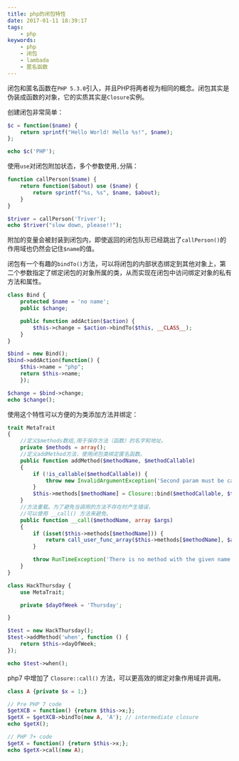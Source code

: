 ```yaml
---
title: php的闭包特性
date: 2017-01-11 18:39:17
tags:
    - php
keywords:
    - php
    - 闭包
    - lambada
    - 匿名函数
---
```


闭包和匿名函数在`PHP 5.3.0`引入，并且PHP将两者视为相同的概念。闭包其实是伪装成函数的对象，它的实质其实是`Closure`实例。

创建闭包非常简单：

```php
$c = function($name) {
    return sprintf("Hello World! Hello %s!", $name);
};

echo $c('PHP');
```

使用`use`对闭包附加状态，多个参数使用`,`分隔：

```php
function callPerson($name) {
    return function($about) use ($name) {
        return sprintf("%s, %s", $name, $about);
    }
}

$triver = callPerson('Triver');
echo $triver("slow down, please!!");

```

附加的变量会被封装到闭包内，即使返回的闭包队形已经跳出了`callPerson()`的作用域也仍然会记住`$name`的值。

闭包有一个有趣的`bindTo()`方法，可以将闭包的内部状态绑定到其他对象上，第二个参数指定了绑定闭包的对象所属的类，从而实现在闭包中访问绑定对象的私有方法和属性。

```php
class Bind {
    protected $name = 'no name';
    public $change;

    public function addAction($action) {
        $this->change = $action->bindTo($this, __CLASS__);
    }
}

$bind = new Bind();
$bind->addAction(function() {
    $this->name = "php";
    return $this->name;
    });

$change = $bind->change;
echo $change();
```

使用这个特性可以方便的为类添加方法并绑定：

```php
trait MetaTrait
{
    //定义$methods数组,用于保存方法（函数）的名字和地址。
    private $methods = array();
    //定义addMethod方法，使用闭包类绑定匿名函数。
    public function addMethod($methodName, $methodCallable)
    {
        if (!is_callable($methodCallable)) {
            throw new InvalidArgumentException('Second param must be callable');
        }
        $this->methods[$methodName] = Closure::bind($methodCallable, $this, get_class());
    }
    //方法重载。为了避免当调用的方法不存在时产生错误，
    //可以使用 __call() 方法来避免。
    public function __call($methodName, array $args)
    {
        if (isset($this->methods[$methodName])) {
            return call_user_func_array($this->methods[$methodName], $args);
        }

        throw RunTimeException('There is no method with the given name to call');
    }
}

class HackThursday {
    use MetaTrait;

    private $dayOfWeek = 'Thursday';

}

$test = new HackThursday();
$test->addMethod('when', function () {
    return $this->dayOfWeek;
});

echo $test->when();
```

php7 中增加了 `Closure::call()` 方法，可以更高效的绑定对象作用域并调用。

```php
class A {private $x = 1;}

// Pre PHP 7 code
$getXCB = function() {return $this->x;};
$getX = $getXCB->bindTo(new A, 'A'); // intermediate closure
echo $getX();

// PHP 7+ code
$getX = function() {return $this->x;};
echo $getX->call(new A);
```


